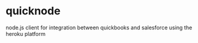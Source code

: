 # quicknode

node.js client for integration between quickbooks and salesforce using the heroku platform
